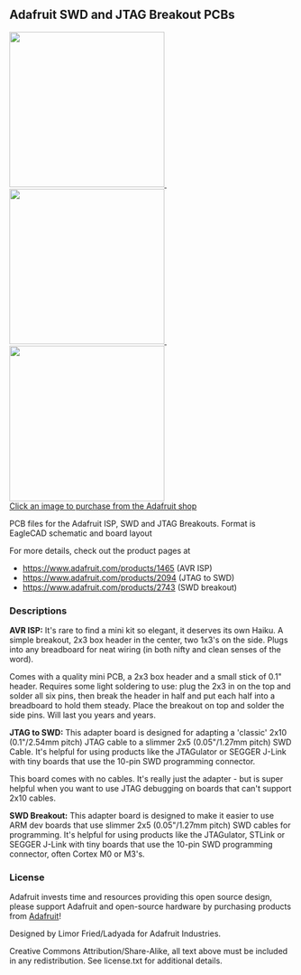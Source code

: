 ## Adafruit SWD and JTAG Breakout PCBs

<a href="http://www.adafruit.com/products/1465"><img src="assets/1465.jpg?raw=true" width="275px">&nbsp; 
<a href="http://www.adafruit.com/products/2094"><img src="assets/2094.jpg?raw=true" width="275px">&nbsp; 
<a href="http://www.adafruit.com/products/2743"><img src="assets/2743.jpg?raw=true" width="275px"><br/>
Click an image to purchase from the Adafruit shop</a>

PCB files for the Adafruit ISP, SWD and JTAG Breakouts. Format is EagleCAD schematic and board layout

For more details, check out the product pages at
* https://www.adafruit.com/products/1465 (AVR ISP)
* https://www.adafruit.com/products/2094 (JTAG to SWD)
* https://www.adafruit.com/products/2743 (SWD breakout)

### Descriptions

**AVR ISP:** It's rare to find a mini kit so elegant, it deserves its own Haiku. A simple breakout, 2x3 box header in the center, two 1x3's on the side. Plugs into any breadboard for neat wiring (in both nifty and clean senses of the word).

Comes with a quality mini PCB, a 2x3 box header and a small stick of 0.1" header. Requires some light soldering to use: plug the 2x3 in on the top and solder all six pins, then break the header in half and put each half into a breadboard to hold them steady. Place the breakout on top and solder the side pins. Will last you years and years.

**JTAG to SWD:** This adapter board is designed for adapting a 'classic' 2x10 (0.1"/2.54mm pitch) JTAG cable to a slimmer 2x5 (0.05"/1.27mm pitch) SWD Cable.  It's helpful for using products like the JTAGulator or SEGGER J-Link with tiny boards that use the 10-pin SWD programming connector.

This board comes with no cables.  It's really just the adapter - but is super helpful when you want to use JTAG debugging on boards that can't support 2x10 cables.

**SWD Breakout:** This adapter board is designed to make it easier to use ARM dev boards that use slimmer 2x5 (0.05"/1.27mm pitch) SWD cables for programming.  It's helpful for using products like the JTAGulator, STLink or SEGGER J-Link with tiny boards that use the 10-pin SWD programming connector, often Cortex M0 or M3's.

### License

Adafruit invests time and resources providing this open source design, please support Adafruit and open-source hardware by purchasing products from [Adafruit](https://www.adafruit.com)!

Designed by Limor Fried/Ladyada for Adafruit Industries.

Creative Commons Attribution/Share-Alike, all text above must be included in any redistribution. See license.txt for additional details.
